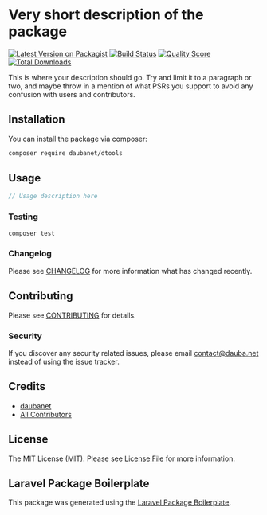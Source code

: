 # Very short description of the package

[![Latest Version on Packagist](https://img.shields.io/packagist/v/daubanet/dtools.svg?style=flat-square)](https://packagist.org/packages/daubanet/dtools)
[![Build Status](https://img.shields.io/travis/daubanet/dtools/master.svg?style=flat-square)](https://travis-ci.org/daubanet/dtools)
[![Quality Score](https://img.shields.io/scrutinizer/g/daubanet/dtools.svg?style=flat-square)](https://scrutinizer-ci.com/g/daubanet/dtools)
[![Total Downloads](https://img.shields.io/packagist/dt/daubanet/dtools.svg?style=flat-square)](https://packagist.org/packages/daubanet/dtools)

This is where your description should go. Try and limit it to a paragraph or two, and maybe throw in a mention of what PSRs you support to avoid any confusion with users and contributors.

## Installation

You can install the package via composer:

```bash
composer require daubanet/dtools
```

## Usage

``` php
// Usage description here
```

### Testing

``` bash
composer test
```

### Changelog

Please see [CHANGELOG](CHANGELOG.md) for more information what has changed recently.

## Contributing

Please see [CONTRIBUTING](CONTRIBUTING.md) for details.

### Security

If you discover any security related issues, please email contact@dauba.net instead of using the issue tracker.

## Credits

- [daubanet](https://github.com/daubanet)
- [All Contributors](../../contributors)

## License

The MIT License (MIT). Please see [License File](LICENSE.md) for more information.

## Laravel Package Boilerplate

This package was generated using the [Laravel Package Boilerplate](https://laravelpackageboilerplate.com).